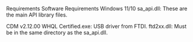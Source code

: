 Requirements
Software Requirements
Windows 11/10
sa_api.dll: These are the main API library files.

CDM v2.12.00 WHQL Certified.exe: USB driver from FTDI.
ftd2xx.dll: Must be in the same directory as the sa_api.dll.


